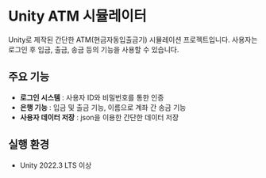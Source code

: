# Unity ATM 시뮬레이터

Unity로 제작된 간단한 ATM(현금자동입출금기) 시뮬레이션 프로젝트입니다. 사용자는 로그인 후 입금, 출금, 송금 등의 기능을 사용할 수 있습니다.
##  주요 기능

-  **로그인 시스템** : 사용자 ID와 비밀번호를 통한 인증
-  **은행 기능** : 입금 및 출금 기능, 이름으로 계좌 간 송금 기능
-  **사용자 데이터 저장** : json을 이용한 간단한 데이터 저장

##  실행 환경

- Unity 2022.3 LTS 이상



